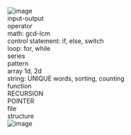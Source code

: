 ![image](https://github.com/Mahmudur-Rahman-Tasin/C-program/assets/85746604/a62e245b-c4b0-474f-a80a-bf0a606e37ee)    
input-output    
operator   
math: gcd-lcm     
control statement: if, else, switch   
loop: for, while    
series    
pattern   
array 1d, 2d   
string: UNIQUE words, sorting, counting   
function   
RECURSION   
POINTER   
file   
structure   
![image](https://github.com/Mahmudur-Rahman-Tasin/C-program/assets/85746604/68d96482-db5f-4485-b3f7-db538988d8c2)   




